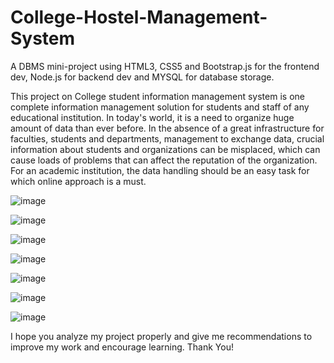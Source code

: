 # College-Hostel-Management-System
A DBMS mini-project using HTML3, CSS5 and Bootstrap.js for the frontend dev, Node.js for backend dev and MYSQL for database storage. 


This project on College student information management system is one complete
information management solution for students and staff of any educational institution. In
today's world, it is a need to organize huge amount of data than ever before. In the absence
of a great infrastructure for faculties, students and departments, management to exchange
data, crucial information about students and organizations can be misplaced, which can
cause loads of problems that can affect the reputation of the organization. For an academic
institution, the data handling should be an easy task for which online approach is a must.

![image](https://user-images.githubusercontent.com/73112942/217698089-c9858f44-a30e-40c8-9014-014f417fcf40.png)

![image](https://user-images.githubusercontent.com/73112942/217698146-5f5027ff-7927-4ac0-af51-afe9a458a5e6.png)

![image](https://user-images.githubusercontent.com/73112942/217698174-1990bb53-1090-44d8-a030-0ce6a8787a57.png)

![image](https://user-images.githubusercontent.com/73112942/217698211-d82fcce8-ec41-4438-b630-a7b97e9226c1.png)

![image](https://user-images.githubusercontent.com/73112942/217698235-fb4eac0e-e313-461b-94cb-7a6ab01b602e.png)

![image](https://user-images.githubusercontent.com/73112942/217698279-2a73e97d-1ee7-4b0f-a2e3-7ac0418cbc82.png)

![image](https://user-images.githubusercontent.com/73112942/217698297-7658dad0-7ca8-4907-93ac-6bbbbfb2c78f.png)

I hope you analyze my project properly and give me recommendations to improve my work and encourage learning. Thank You!
